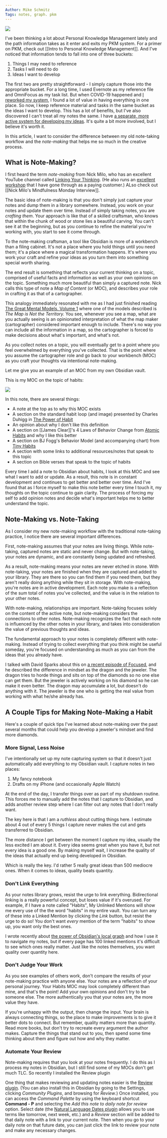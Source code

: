 ```yaml
---
Author: Mike Schmitz
Tags: notes, graph. pkm
---
```


![](https://thesweetsetup.com/wp-content/uploads/2021/05/notemaking.jpg)

I've been thinking a lot about Personal Knowledge Management lately and the path information takes as it enter and exits my PKM system. For a primer on PKM, check out [[Intro to Personal Knowledge Management]]. And I've noticed that information tends to fall into one of three buckets:

1. Things I may need to reference
2. Tasks I will need to do
3. Ideas I want to develop

The first two are pretty straightforward - I simply capture those into the appropriate bucket. For a long time, I used Evernote as my reference file and OmniFocus as my task list. But when COVID-19 happened and [I reworked my system](https://thesweetsetup.com/mikes-hybrid-bullet-journal-system/), I found a lot of value in having everything in one place. So now, I keep reference material and tasks in the same bucket as the ideas I want to develop. This has a lot of benefits, but I've also discovered I can't treat all my notes the same. I have [a separate, more active system for developing my ideas](https://thesweetsetup.com/mikes-idea-system-2-0/). It's quite a bit more involved, but I believe it's worth it.

In this article, I want to consider the difference between my old note-taking workflow and the *note-making* that helps me so much in the creative process.

## What is Note-Making?

I first heard the term *note-making* from Nick Milo, who has an excellent YouTube channel called [Linking Your Thinking](https://www.youtube.com/channel/UC85D7ERwhke7wVqskV_DZUA). (He also runs an [excellent workshop](https://www.linkingyourthinking.com/) that I have gone through as a paying customer.) ALso check out [[Nick Milo's Mindfulness Monday Interview]].

The basic idea of note-making is that you don't simply just capture your notes and dump them in a library somewhere. Instead, you work on your notes and update them over time. Instead of simply taking notes, you are *crafting them*. Your approach is like that of a skilled craftsman, who knows that within the chunk of wood or stone lies a beautiful carving. You can't see it at the beginning, but as you continue to refine the material you're working with, you start to see it come through.

To the note-making craftsman, a tool like Obsidian is more of a workbench than a filing cabinet. It's not a place where you hold things until you need them; it's a place where a magical transformation happens. It's where you work your craft and refine your ideas as you turn them into something special worth sharing.

The end result is something that reflects your current thinking on a topic, comprised of useful facts and information as well as your own opinions on the topic. Something much more beautiful than simply a captured note. Nick calls this type of note a *Map of Content* (or MOC), and describes your role in crafting it as that of a cartographer.

This analogy immediately resonated with me as I had just finished reading [The Great Mental Models, Volume 1](https://www.amazon.com/Great-Mental-Models-Thinking-Concepts-ebook/dp/B07P79P8ST) where one of the models described is *The Map is Not the Territory.* You see, whenever you see a map, what are you actually seeing is an opinionated interpretation of what the map maker (cartographer) considered important enough to include. There's no way you can include all the information in a map, so the cartographer is forced to make decisions about what's important, and what's not.

As you collect notes on a topic, you will eventually get to a point where you feel overwhelmed by everything you've collected. That is the point where you assume the cartographer role and go back to your workbench (MOC) as you craft your thoughts via intentional note-making.

Let me give you an example of an MOC from my own Obsidian vault.

This is my MOC on the topic of habits:

![](https://thesweetsetup.com/wp-content/uploads/2021/05/obsidianmochabits.jpg)

In this note, there are several things:

- A note at the top as to why this MOC exists
- A section on the standard habit loop (and image) presented by Charles Duhigg in [The Power of Habit](https://www.amazon.com/Power-Habit-What-Life-Business/dp/081298160X)
- An opinion about why I don't like this definition
- A section on [[James Clear]]'s 4 Laws of Behavior Change from [Atomic Habits](https://www.amazon.com/Atomic-Habits-Proven-Build-Break/dp/0735211299) and why I like this better
- A section on BJ Fogg's Behavior Model (and accompanying chart) from [Tiny Habits](https://www.amazon.com/Tiny-Habits-Changes-Change-Everything/dp/0358003326)
- A section with some links to additional resources/notes that speak to this topic
- A section on Bible verses that speak to the topic of habits

Every time I add a note to Obsidian about habits, I look at this MOC and see what I want to add or update. As a result, this note is in constant development and continues to get better and better over time. And I've found that as I force myself to make this note better every time I touch it, my thoughts on the topic continue to gain clarity. The process of forcing my self to add opinion notes and decide what's important helps me to better understand the topic.

## Note-Making vs. Note-Taking

As I consider my new note-making workflow with the traditional note-taking practice, I notice there are several important differences.

First, note-making assumes that your notes are living things. While note-taking, captured notes are static and never change. But with note-taking, your notes are dynamic, and are constantly being updated and refreshed.

As a result, note-making means your notes are never etched in stone. With note-taking, your notes are finished when they are captured and added to your library. They are there so you can find them if you need them, but they aren't really doing anything while they sit in storage. With note-making, you're notes are in active development. Each note you make is a reflection of the sum total of notes you've collected, and the value is in the relation to your other notes.

With note-making, relationships are important. Note-taking focuses solely on the content of the active note, but note-making considers the connections to other notes. Note-making recognizes the fact that each note is influenced by the other notes in your library, and takes into consideration the value of previous thoughts and ideas.

The fundamental approach to your notes is completely different with note-making. Instead of trying to collect everything that you think might be useful someday, you're focused on understanding as much as you can from the ideas that you already have. 

I talked with David Sparks about this on [a recent episode of Focused](https://relay.fm/focused/126), and he described the difference in mindset as the dragon and the jeweler. The dragon tries to horde things and sits on top of the diamonds so no one else can get them. But the jeweler is actively working on his diamond so he can make it even better. The dragon may accumulate a lot, but doesn't do anything with it. The jeweler is the one who is getting the real value from working with what he/she already has.

## A Couple Tips for Making Note-Making a Habit

Here's a couple of quick tips I've learned about note-making over the past several months that could help you develop a jeweler's mindset and find more diamonds.

### More Signal, Less Noise

I've intentionally set up my note capturing system so that it doesn't just automatically add everything to my Obsidian vault. I capture notes in two places:

1. My fancy notebook
2. Drafts on my iPhone (and occasionally Apple Watch)
 
At the end of the day, I transfer things over as part of my shutdown routine. This forces me to manually add the notes that I capture to Obsidian, and adds another review step where I can filter out any notes that I don't really want.

The key here is that I am a *ruthless* about cutting things here. I estimate about 4 out of every 5 things I capture never makes the cut and gets transferred to Obsidian. 

The more distance I get between the moment I capture my idea, usually the less excited I am about it. Every idea seems great when you have it, but not every idea is a good one. By making myself wait, I increase the quality of the ideas that actually end up being developed in Obsidian.

Which is really the key. I'd rather 5 really great ideas than 500 mediocre ones. When it comes to ideas, quality beats quantity.

### Don't Link Everything

As your notes library grows, resist the urge to link everything. Bidirectional linking is a really powerful concept, but loses value if it's overused. For example, if I have a note called "Habits", My Unlinked Mentions will show me every use of the the word "habits" in my entire vault. You can turn any of these into a Linked Mention by clicking the *Link* button, but resist the urge to do so! You don't want *every* mention of the term "habits" to show up, you want only the best ones.

I wrote recently about [the power of Obsidian's local graph](https://thesweetsetup.com/the-power-of-obsidians-local-graph/) and how I use it to navigate my notes, but if every page has 100 linked mentions it's difficult to see which ones really matter. Just like the notes themselves, you want quality over quantity here.

### Don't Judge Your Work

As you see examples of others work, don't compare the results of your note-making practice with anyone else. Your notes are a reflection of your personal journey. Your Habits MOC may look completely different than mine, and that's the point! Add your own opinions and don't try to be someone else. The more authentically you that your notes are, the more value they have.

If you're unhappy with the output, then change the input. Your brain is always connecting things, so the place to make improvements is to give it better dots to connect. But remember, quality matters more than quantity. Read more books, but don't try to recreate every argument the author makes. Capture the things that stand out to you, then spend some time thinking about them and figure out how and why they matter.

### Automate Your Review

Note-making requires that you look at your notes frequently. I do this as I process my notes in Obsidian, but I still find some of my MOCs don't get much TLC. So recently I installed the Review plugin

One thing that makes reviewing and updating notes easier is the [Review plugin](https://github.com/ryanjamurphy/review-obsidian). (You can also install this in Obsidian by going to the Settings, clicking *Community Plugins*, and browsing for *Review*.) Once installed, you can access the *Command Palette* by using the keyboard shortcut **Command - P** and selecting the *Add this note to daily note for review* option. Select date (the [Natural Language Dates plugin](https://github.com/argenos/nldates-obsidian) allows you to use terms like tomorrow, next week, etc.) and a *Review* section will be added to that daily note with a link to your current note. Then when you go to your daily note on that future date, you can just click the link to review your note and make any necessary changes.